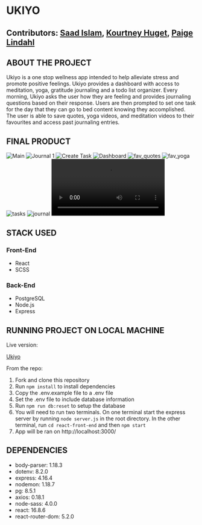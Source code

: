 # UKIYO

## **Contributors: [Saad Islam](https://github.com/saadxislam), [Kourtney Huget](https://github.com/kourtneyhuget), [Paige Lindahl](https://github.com/paigelindahl)**

## ABOUT THE PROJECT

Ukiyo is a one stop wellness app intended to help alleviate stress and promote positive feelings. Ukiyo provides a dashboard with access to meditation, yoga, gratitude journaling and a todo list organizer. Every morning, Ukiyo asks the user how they are feeling and provides journaling questions based on their response. Users are then prompted to set one task for the day that they can go to bed content knowing they accomplished. The user is able to save quotes, yoga videos, and meditation videos to their favourites and access past journaling entries.

## FINAL PRODUCT
![Main](https://github.com/saadxislam/ukiyo/blob/master/docs/main.jpg)
![Journal 1](https://github.com/saadxislam/ukiyo/blob/master/docs/journal1.jpg)
![Create Task](https://github.com/saadxislam/ukiyo/blob/master/docs/createtask.jpg)
![Dashboard](https://github.com/saadxislam/ukiyo/blob/master/docs/dashboard.jpg)
![fav_quotes](https://github.com/saadxislam/ukiyo/blob/master/docs/fav_quotes.jpg)
![fav_yoga](https://github.com/saadxislam/ukiyo/blob/master/docs/fav_yoga.jpg)
![tasks](https://github.com/saadxislam/ukiyo/blob/master/docs/tasks.jpg)
![journal](https://github.com/saadxislam/ukiyo/blob/master/docs/journal.jpg)
![GIF](https://github.com/saadxislam/ukiyo/blob/master/docs/ukiyo_gif.mov)
## STACK USED

### Front-End

- React
- SCSS

### Back-End

- PostgreSQL
- Node.js
- Express

## RUNNING PROJECT ON LOCAL MACHINE

Live version:

[Ukiyo](http://ukiyo-final1.herokuapp.com/)

From the repo:

1. Fork and clone this repository
2. Run `npm install` to install dependencies
3. Copy the .env.example file to a .env file
4. Set the .env file to include database information
5. Run `npm run db:reset` to setup the database
6. You will need to run two terminals. On one terminal start the express server by running `node server.js` in the root directory. In the other terminal, run `cd react-front-end` and then `npm start`
7. App will be ran on http://localhost:3000/

## DEPENDENCIES

- body-parser: 1.18.3
- dotenv: 8.2.0
- express: 4.16.4
- nodemon: 1.18.7
- pg: 8.5.1
- axios: 0.18.1
- node-sass: 4.0.0
- react: 16.8.6
- react-router-dom: 5.2.0
